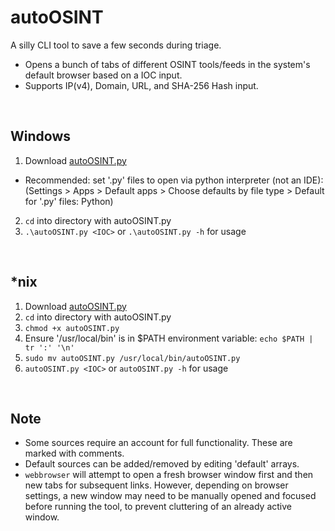 # autoOSINT
A silly CLI tool to save a few seconds during triage.<br>
- Opens a bunch of tabs of different OSINT tools/feeds in the system's default browser based on a IOC input.<br>
- Supports IP(v4), Domain, URL, and SHA-256 Hash input.<br>

<br>

## Windows
1) Download [autoOSINT.py](https://github.com/isaacward1/autoOSINT/blob/main/autoOSINT.py)<br>

- Recommended: set '.py' files to open via python interpreter (not an IDE): <br>
   (Settings > Apps > Default apps > Choose defaults by file type > Default for '.py' files: Python)
   
2) `cd` into directory with autoOSINT.py
3) `.\autoOSINT.py <IOC>` or `.\autoOSINT.py -h` for usage


<br>

## *nix
1) Download [autoOSINT.py](https://github.com/isaacward1/autoOSINT/blob/main/autoOSINT.py)
2) `cd` into directory with autoOSINT.py
3) `chmod +x autoOSINT.py`
4) Ensure '/usr/local/bin' is in $PATH environment variable: `echo $PATH | tr ':' '\n'`
5) `sudo mv autoOSINT.py /usr/local/bin/autoOSINT.py`
6) `autoOSINT.py <IOC>` or `autoOSINT.py -h` for usage

<br>

## Note
- Some sources require an account for full functionality. These are marked with comments.
- Default sources can be added/removed by editing 'default' arrays.
- `webbrowser` will attempt to open a fresh browser window first and then new tabs for subsequent links. However, depending on browser settings, a new window may need to be manually opened and focused before running the tool, to prevent cluttering of an already active window.

